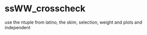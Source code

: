 # ssWW_crosscheck
use the ntuple from latino, the skim, selection, weight and plots and independent

